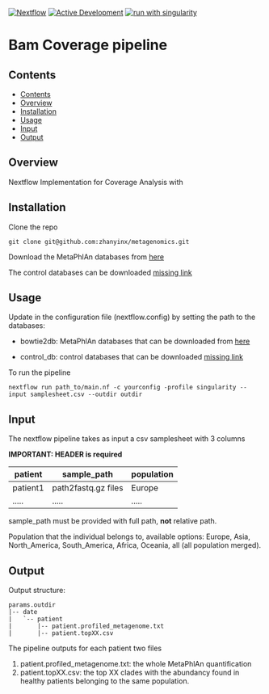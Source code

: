 [![Nextflow](https://img.shields.io/badge/nextflow%20DSL2-%E2%89%A522.10.1-23aa62.svg)](https://www.nextflow.io/)
[![Active Development](https://img.shields.io/badge/Maintenance%20Level-Actively%20Developed-brightgreen.svg)](https://gist.github.com/cheerfulstoic/d107229326a01ff0f333a1d3476e068d)
[![run with singularity](https://img.shields.io/badge/run%20with-singularity-1d355c.svg?labelColor=000000)](https://sylabs.io/docs/)

# Bam Coverage pipeline

## Contents
- [Contents](#contents)
- [Overview](#overview)
- [Installation](#installation)
- [Usage](#usage)
- [Input](#input)
- [Output](#output)

## Overview
Nextflow Implementation for Coverage Analysis with 

## Installation

Clone the repo

```
git clone git@github.com:zhanyinx/metagenomics.git
```

Download the MetaPhlAn databases from [here](http://cmprod1.cibio.unitn.it/biobakery4/metaphlan_databases/)

The control databases can be downloaded  [missing link]()

## Usage

Update in the configuration file (nextflow.config) by setting the path to the databases:

- bowtie2db: MetaPhlAn databases that can be downloaded from [here](http://cmprod1.cibio.unitn.it/biobakery4/metaphlan_databases/) 

- control_db: control databases that can be downloaded [missing link]()

To run the pipeline

```
nextflow run path_to/main.nf -c yourconfig -profile singularity --input samplesheet.csv --outdir outdir
```

## Input

The nextflow pipeline takes as input a csv samplesheet with 3 columns



__IMPORTANT: HEADER is required__ 

| patient        | sample_path         | population   |
| -------------- | ------------------- | -------------|
| patient1       | path2fastq.gz files | Europe      |
| .....          | .....               | .....        |

sample_path must be provided with full path, __not__ relative path.

Population that the individual belongs to, available options: Europe, Asia, North_America, South_America, Africa, Oceania, all (all population merged).


## Output

Output structure:

```
params.outdir
|-- date
|   `-- patient
|       |-- patient.profiled_metagenome.txt
|       |-- patient.topXX.csv

```

The pipeline outputs for each patient two files

1) patient.profiled_metagenome.txt: the whole MetaPhlAn quantification
2) patient.topXX.csv: the top XX clades with the abundancy found in healthy patients belonging to the same population.
